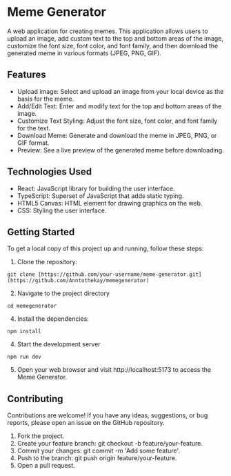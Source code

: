 # Meme Generator

A web application for creating memes. This application allows users to upload an image, add custom text to the top and bottom areas of the image, customize the font size, font color, and font family, and then download the generated meme in various formats (JPEG, PNG, GIF).

## Features

- Upload image: Select and upload an image from your local device as the basis for the meme.
- Add/Edit Text: Enter and modify text for the top and bottom areas of the image.
- Customize Text Styling: Adjust the font size, font color, and font family for the text.
- Download Meme: Generate and download the meme in JPEG, PNG, or GIF format.
- Preview: See a live preview of the generated meme before downloading.

## Technologies Used

- React: JavaScript library for building the user interface.
- TypeScript: Superset of JavaScript that adds static typing.
- HTML5 Canvas: HTML element for drawing graphics on the web.
- CSS: Styling the user interface.

## Getting Started

To get a local copy of this project up and running, follow these steps:

1. Clone the repository:
```shell
git clone [https://github.com/your-username/meme-generator.git](https://github.com/Anntothekay/memegenerator)
```
   
2. Navigate to the project directory
```shell
cd memegenerator
```
4. Install the dependencies:
```shell
npm install
```
4. Start the development server
```shell
npm run dev
```
5. Open your web browser and visit http://localhost:5173 to access the Meme Generator.

## Contributing
Contributions are welcome! If you have any ideas, suggestions, or bug reports, please open an issue on the GitHub repository.

1. Fork the project.
2. Create your feature branch: git checkout -b feature/your-feature.
3. Commit your changes: git commit -m 'Add some feature'.
4. Push to the branch: git push origin feature/your-feature.
5. Open a pull request.
